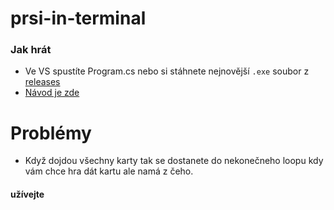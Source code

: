 # prsi-in-terminal

### Jak hrát
 -  Ve VS spustíte Program.cs nebo si stáhnete nejnovější `.exe` soubor z [releases](https://github.com/Viking0001/prsi-in-terminal/releases/latest)
 -  [Návod je zde](https://cs.wikipedia.org/wiki/Pr%C5%A1%C3%AD#Pr.C5.AFb.C4.9Bh_hry)

# Problémy
 - Když dojdou všechny karty tak se dostanete do nekonečneho loopu kdy vám chce hra dát kartu ale namá z čeho.

#### užívejte
